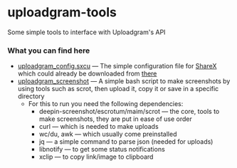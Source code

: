 # uploadgram-tools
Some simple tools to interface with Uploadgram's API

### What you can find here
- [uploadgram_config.sxcu](https://github.com/Pato05/uploadgram-tools/blob/master/uploadgram_config.sxcu) — The simple configuration file for [ShareX](https://getsharex.com/) which could already be downloaded from [there](https://uploadgram.me/uploadgram_config.sxcu)
- [uploadgram_screenshot](https://github.com/Pato05/uploadgram-tools/blob/master/uploadgram_screenshot) — A simple bash script to make screenshots by using tools such as scrot, then upload it, copy it or save in a specific directory
  - For this to run you need the following dependencies:
    - deepin-screenshot/escrotum/maim/scrot — the core, tools to make screenshots, they are put in ease of use order
    - curl                                  — which is needed to make uploads
    - wc/du, awk                            — which usually come preinstalled
    - jq                                    — a simple command to parse json (needed for uploads)
    - libnotify                             — to get some status notifications
    - xclip                                 — to copy link/image to clipboard
